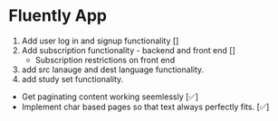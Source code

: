 # Fluently App

1) Add user log in and signup functionality []
2) Add subscription functionality - backend and front end []
    - Subscription restrictions on front end 
3) add src lanauge and dest language functionality.
4) add study set functionality.
- Get paginating content working seemlessly [✅]
- Implement char based pages so that text always perfectly fits. [✅]
